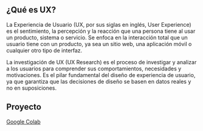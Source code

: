 ## ¿Qué es UX?
La Experiencia de Usuario (UX, por sus siglas en inglés, User Experience) es el sentimiento, la percepción y la reacción que una persona tiene al usar un producto, sistema o servicio. Se enfoca en la interacción total que un usuario tiene con un producto, ya sea un sitio web, una aplicación móvil o cualquier otro tipo de interfaz.

La investigación de UX (UX Research) es el proceso de investigar y analizar a los usuarios para comprender sus comportamientos, necesidades y motivaciones. Es el pilar fundamental del diseño de experiencia de usuario, ya que garantiza que las decisiones de diseño se basen en datos reales y no en suposiciones.

## Proyecto
[Google Colab](https://colab.research.google.com/drive/14iu7MJ6EgZjdgcrgeEMnpJSIO0JVthoQ?usp=sharing)
